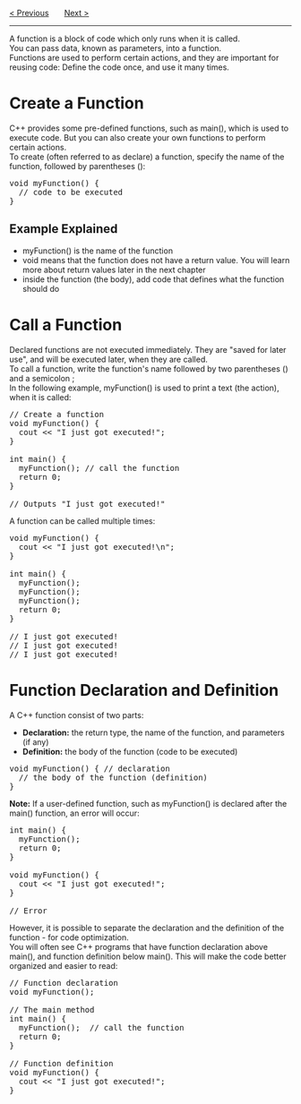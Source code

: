 <a href="/Pointers/Modify.md">&lt; Previous</a>
&nbsp;&nbsp;&nbsp;&nbsp;&nbsp;
<a href="/Functions/Parameters.md">Next &gt;</a>
<hr>
A function is a block of code which only runs when it is called.
<br>
You can pass data, known as parameters, into a function.
<br>
Functions are used to perform certain actions, and they are important for reusing code: Define the code once, and use it many times.
<h1>Create a Function</h1>
C++ provides some pre-defined functions, such as main(), which is used to execute code. But you can also create your own functions to perform certain actions.
<br>
To create (often referred to as declare) a function, specify the name of the function, followed by parentheses ():
<pre>
void myFunction() {
  // code to be executed
}
</pre>
<h2>Example Explained</h2>
<ul>
  <li>myFunction() is the name of the function</li>
  <li>void means that the function does not have a return value. You will learn more about return values later in the next chapter</li>
  <li>inside the function (the body), add code that defines what the function should do</li>
</ul>
<h1>Call a Function</h1>
Declared functions are not executed immediately. They are "saved for later use", and will be executed later, when they are called.
<br>
To call a function, write the function's name followed by two parentheses () and a semicolon ;
<br>
In the following example, myFunction() is used to print a text (the action), when it is called:
<pre>
// Create a function
void myFunction() {
  cout &lt;&lt; "I just got executed!";
}<br>
int main() {
  myFunction(); // call the function
  return 0;
}<br>
// Outputs "I just got executed!"
</pre>
A function can be called multiple times:
<pre>
void myFunction() {
  cout &lt;&lt; "I just got executed!\n";
}<br>
int main() {
  myFunction();
  myFunction();
  myFunction();
  return 0;
}<br>
// I just got executed!
// I just got executed!
// I just got executed!
</pre>
<h1>Function Declaration and Definition</h1>
A C++ function consist of two parts:
<ul>
  <li><b>Declaration:</b> the return type, the name of the function, and parameters (if any)</li>
  <li><b>Definition:</b> the body of the function (code to be executed)</li>
</ul>
<pre>
void myFunction() { // declaration
  // the body of the function (definition)
}
</pre>
<b>Note:</b> If a user-defined function, such as myFunction() is declared after the main() function, an error will occur:
<pre>
int main() {
  myFunction();
  return 0;
}<br>
void myFunction() {
  cout &lt;&lt; "I just got executed!";
}<br>
// Error
</pre>
However, it is possible to separate the declaration and the definition of the function - for code optimization.
<br>
You will often see C++ programs that have function declaration above main(), and function definition below main(). This will make the code better organized and easier to read:
<pre>
// Function declaration
void myFunction();<br>
// The main method
int main() {
  myFunction();  // call the function
  return 0;
}<br>
// Function definition
void myFunction() {
  cout &lt;&lt; "I just got executed!";
}
</pre>
